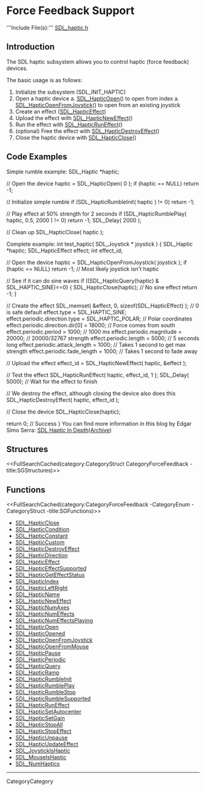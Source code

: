 
# Force Feedback Support

'''Include File(s):'''  [SDL_haptic.h](http://hg.libsdl.org/SDL/file/default/include/SDL_haptic.h)


## Introduction

The SDL haptic subsystem allows you to control haptic (force feedback) devices.

The basic usage is as follows:

 1. Initialize the subsystem (SDL_INIT_HAPTIC)
 1. Open a haptic device
  a. [SDL_HapticOpen](SDL_HapticOpen)() to open from index
  a. [SDL_HapticOpenFromJoystick](SDL_HapticOpenFromJoystick)() to open from an existing joystick
 1. Create an effect ([SDL_HapticEffect](SDL_HapticEffect))
 1. Upload the effect with [SDL_HapticNewEffect](SDL_HapticNewEffect)()
 1. Run the effect with [SDL_HapticRunEffect](SDL_HapticRunEffect)()
 1. (optional) Free the effect with [SDL_HapticDestroyEffect](SDL_HapticDestroyEffect)()
 1. Close the haptic device with [SDL_HapticClose](SDL_HapticClose)()

## Code Examples
Simple rumble example:
<syntaxhighlight lang='c++'>
SDL_Haptic *haptic;

// Open the device
haptic = SDL_HapticOpen( 0 );
if (haptic == NULL)
   return -1;

// Initialize simple rumble
if (SDL_HapticRumbleInit( haptic ) != 0)
   return -1;

// Play effect at 50% strength for 2 seconds
if (SDL_HapticRumblePlay( haptic, 0.5, 2000 ) != 0)
   return -1;
SDL_Delay( 2000 );

// Clean up
SDL_HapticClose( haptic );
</syntaxhighlight>

Complete example:
<syntaxhighlight lang='c++'>
int test_haptic( SDL_Joystick * joystick ) {
 SDL_Haptic *haptic;
 SDL_HapticEffect effect;
 int effect_id;

 // Open the device
 haptic = SDL_HapticOpenFromJoystick( joystick );
 if (haptic == NULL) return -1; // Most likely joystick isn't haptic

 // See if it can do sine waves
 if ((SDL_HapticQuery(haptic) & SDL_HAPTIC_SINE)==0) {
  SDL_HapticClose(haptic); // No sine effect
  return -1;
 }

 // Create the effect
 SDL_memset( &effect, 0, sizeof(SDL_HapticEffect) ); // 0 is safe default
 effect.type = SDL_HAPTIC_SINE;
 effect.periodic.direction.type = SDL_HAPTIC_POLAR; // Polar coordinates
 effect.periodic.direction.dir[0] = 18000; // Force comes from south
 effect.periodic.period = 1000; // 1000 ms
 effect.periodic.magnitude = 20000; // 20000/32767 strength
 effect.periodic.length = 5000; // 5 seconds long
 effect.periodic.attack_length = 1000; // Takes 1 second to get max strength
 effect.periodic.fade_length = 1000; // Takes 1 second to fade away

 // Upload the effect
 effect_id = SDL_HapticNewEffect( haptic, &effect );

 // Test the effect
 SDL_HapticRunEffect( haptic, effect_id, 1 );
 SDL_Delay( 5000); // Wait for the effect to finish

 // We destroy the effect, although closing the device also does this
 SDL_HapticDestroyEffect( haptic, effect_id );

 // Close the device
 SDL_HapticClose(haptic);

 return 0; // Success
}
</syntaxhighlight>
You can find more information in this blog by Edgar Simo Serra: [SDL Haptic In Depth](http://bobbens.dyndns.org/journal/2010/sdl_haptic/)([Archive](https://web.archive.org/web/20130728040700/http://bobbens.dyndns.org/journal/2010/sdl_haptic/))


<!-- #Remove this line and the ## below to use this markup if it becomes relevant to this category -->
<!-- #== Enumerations == -->
<!-- #<<FullSearchCached(category:CategoryEnum Category##### -title:SGEnumerations)>> -->

## Structures
<<FullSearchCached(category:CategoryStruct CategoryForceFeedback -title:SGStructures)>>

## Functions
<<FullSearchCached(category:CategoryForceFeedback -CategoryEnum -CategoryStruct -title:SGFunctions)>>

<!-- BEGIN CATEGORY LIST -->
- [SDL_HapticClose](SDL_HapticClose)
- [SDL_HapticCondition](SDL_HapticCondition)
- [SDL_HapticConstant](SDL_HapticConstant)
- [SDL_HapticCustom](SDL_HapticCustom)
- [SDL_HapticDestroyEffect](SDL_HapticDestroyEffect)
- [SDL_HapticDirection](SDL_HapticDirection)
- [SDL_HapticEffect](SDL_HapticEffect)
- [SDL_HapticEffectSupported](SDL_HapticEffectSupported)
- [SDL_HapticGetEffectStatus](SDL_HapticGetEffectStatus)
- [SDL_HapticIndex](SDL_HapticIndex)
- [SDL_HapticLeftRight](SDL_HapticLeftRight)
- [SDL_HapticName](SDL_HapticName)
- [SDL_HapticNewEffect](SDL_HapticNewEffect)
- [SDL_HapticNumAxes](SDL_HapticNumAxes)
- [SDL_HapticNumEffects](SDL_HapticNumEffects)
- [SDL_HapticNumEffectsPlaying](SDL_HapticNumEffectsPlaying)
- [SDL_HapticOpen](SDL_HapticOpen)
- [SDL_HapticOpened](SDL_HapticOpened)
- [SDL_HapticOpenFromJoystick](SDL_HapticOpenFromJoystick)
- [SDL_HapticOpenFromMouse](SDL_HapticOpenFromMouse)
- [SDL_HapticPause](SDL_HapticPause)
- [SDL_HapticPeriodic](SDL_HapticPeriodic)
- [SDL_HapticQuery](SDL_HapticQuery)
- [SDL_HapticRamp](SDL_HapticRamp)
- [SDL_HapticRumbleInit](SDL_HapticRumbleInit)
- [SDL_HapticRumblePlay](SDL_HapticRumblePlay)
- [SDL_HapticRumbleStop](SDL_HapticRumbleStop)
- [SDL_HapticRumbleSupported](SDL_HapticRumbleSupported)
- [SDL_HapticRunEffect](SDL_HapticRunEffect)
- [SDL_HapticSetAutocenter](SDL_HapticSetAutocenter)
- [SDL_HapticSetGain](SDL_HapticSetGain)
- [SDL_HapticStopAll](SDL_HapticStopAll)
- [SDL_HapticStopEffect](SDL_HapticStopEffect)
- [SDL_HapticUnpause](SDL_HapticUnpause)
- [SDL_HapticUpdateEffect](SDL_HapticUpdateEffect)
- [SDL_JoystickIsHaptic](SDL_JoystickIsHaptic)
- [SDL_MouseIsHaptic](SDL_MouseIsHaptic)
- [SDL_NumHaptics](SDL_NumHaptics)
<!-- END CATEGORY LIST -->
----
CategoryCategory
